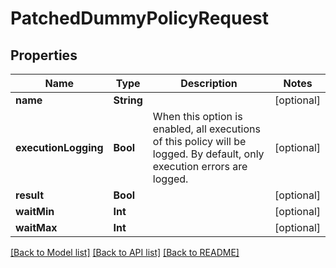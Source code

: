 # PatchedDummyPolicyRequest

## Properties
Name | Type | Description | Notes
------------ | ------------- | ------------- | -------------
**name** | **String** |  | [optional] 
**executionLogging** | **Bool** | When this option is enabled, all executions of this policy will be logged. By default, only execution errors are logged. | [optional] 
**result** | **Bool** |  | [optional] 
**waitMin** | **Int** |  | [optional] 
**waitMax** | **Int** |  | [optional] 

[[Back to Model list]](../README.md#documentation-for-models) [[Back to API list]](../README.md#documentation-for-api-endpoints) [[Back to README]](../README.md)


